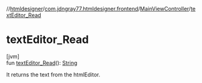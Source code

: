 //[htmldesigner](../../../index.md)/[com.jdngray77.htmldesigner.frontend](../index.md)/[MainViewController](index.md)/[textEditor_Read](text-editor_-read.md)

# textEditor_Read

[jvm]\
fun [textEditor_Read](text-editor_-read.md)(): [String](https://kotlinlang.org/api/latest/jvm/stdlib/kotlin/-string/index.html)

It returns the text from the htmlEditor.
